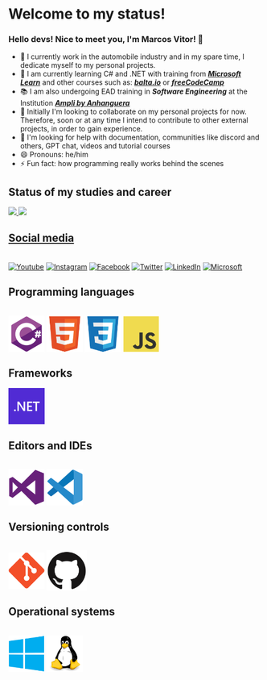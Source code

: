 # Welcome to my status!

### Hello devs! Nice to meet you, I'm Marcos Vitor! 👋

- 🔭 I currently work in the automobile industry and in my spare time, I dedicate myself to my personal projects.
- 🌱 I am currently learning C# and .NET with training from [***Microsoft Learn***](https://learn.microsoft.com/pt-br/training/) and other courses such as: [***balta.io***](https://balta.io/player) or [***freeCodeCamp***](https://www.freecodecamp.org)
- 📚 I am also undergoing EAD training in ***Software Engineering*** at the Institution [***Ampli by Anhanguera***](https://matriculas.ampli.com.br/graduacao/engenharia-de-software/)
- 👯 Initially I'm looking to collaborate on my personal projects for now. Therefore, soon or at any time I intend to contribute to other external projects, in order to gain experience.
- 🤔 I'm looking for help with documentation, communities like discord and others, GPT chat, videos and tutorial courses
- 😄 Pronouns: he/him
- ⚡ Fun fact: how programming really works behind the scenes

## Status of my studies and career

<div style="display: inline">
	<a href="https://github.com/Marcos-Vitor123"/>
	<img height="200em" src="https://github-readme-stats.vercel.app/api?username=Marcos-Vitor123&show_icons=true&theme=dark"/>
	<img height="200em" src="https://github-readme-stats.vercel.app/api/top-langs/?username=Marcos-Vitor123&show_icons=true&theme=dark&layout=donut"/>   
</div>

## Social media

<div style="display: inline_block"><br>
	 <a href="https://www.youtube.com/channel/UCfLwvAKP9KAM2xAPtFkPGnA" target="_blank"><img align="center" alt="Youtube" src="https://img.shields.io/badge/YouTube-FF0000?style=for-the-badge&logo=youtube&logoColor=white"/></a>
  	 <a href="https://www.instagram.com/marcosvitorsabinodasilva/?hl=pt#" target="_blank"><img align="center" alt="Instagram" src="https://img.shields.io/badge/Instagram-E4405F?style=for-the-badge&logo=instagram&logoColor=white"/></a>   
	 <a href="https://www.facebook.com/profile.php?id=61553216010968" target="_blank"><img align="center" alt="Facebook" src="https://img.shields.io/badge/Facebook-1877F2?style=for-the-badge&logo=facebook&logoColor=white"/><a/>
	 <a href="https://twitter.com/MarcosV02233595" target="_blank"><img align="center" alt="Twitter" src="https://img.shields.io/badge/Twitter-1DA1F2?style=for-the-badge&logo=twitter&logoColor=white"/><a/>
	 <a href="https://www.linkedin.com/in/marcos-vitor-sabino-da-silva-8905a0170/" target="_blank"><img align="center" alt="LinkedIn" src="https://img.shields.io/badge/LinkedIn-0077B5?style=for-the-badge&logo=linkedin&logoColor=white"/><a/>
	 <a href="https://learn.microsoft.com/pt-br/users/marcosvitorsabinodasilva-3094/" target="_blank"><img align="center" alt="Microsoft" src="https://img.shields.io/badge/Microsoft-666666?style=for-the-badge&logo=microsoft&logoColor=white"/><a/>
</div>

## Programming languages
	
<div style="display: inline_block"><br>
	 <img align="center" alt="C#" height="72" width="72" src="img\csharp-original.svg"/>
	 <img align="center" alt="HTML5" height="72" width="72" src="img\html5-original.svg"/>
	 <img align="center" alt="CSS3" height="72" width="72" src="img\css3-original.svg"/>
	 <img align="center" alt="Javascript" height="72" width="72" src="img\javascript-original.svg"/>
</div>

## Frameworks

<div>
	<img align="center" alt="dotnet" height="72" width="72" src="img\dotnet-logo.png"/>
</div>

## Editors and IDEs

<div style="display: inline_block"><br>
	 <img align="center" alt="Visual Studio" height="72" width="72" src="img\visualstudio-plain.svg"/>
	 <img align="center" alt="VS Code" height="72" width="72" src="img\vscode-original.svg"/>
</div>

## Versioning controls

<div style="display: inline_block"><br>
	 <img align="center" alt="Git" height="72" width="72" src="img\git-original.svg"/>
	 <img align="center" alt="GitHub" height="80" width="80" src="img\github-original.svg"/>
</div>

## Operational systems

<div style="display: inline_block"><br>
	 <img align="center" alt="Windows" height="72" width="72" src="img\windows8-original.svg"/>
	 <img align="center" alt="Linux" height="72" width="72" src="img\linux-original.svg"/>
</div>
             
